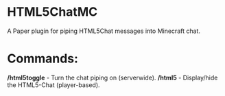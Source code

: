 # HTML5ChatMC
A Paper plugin for piping HTML5Chat messages into Minecraft chat.

# Commands:
**/html5toggle** - Turn the chat piping on (serverwide).
**/html5** - Display/hide the HTML5-Chat (player-based).
